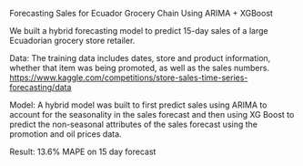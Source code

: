 Forecasting Sales for Ecuador Grocery Chain Using ARIMA + XGBoost

We built a hybrid forecasting model to predict 15-day sales of a large Ecuadorian grocery store retailer.

Data: The training data includes dates, store and product information, whether that item was being promoted, as well as the sales numbers.
https://www.kaggle.com/competitions/store-sales-time-series-forecasting/data

Model: A hybrid model was built to first predict sales using ARIMA to account for the seasonality in the sales forecast and then using XG Boost 
to predict the non-seasonal attributes of the sales forecast using the promotion and oil prices data.

Result: 13.6% MAPE on 15 day forecast

